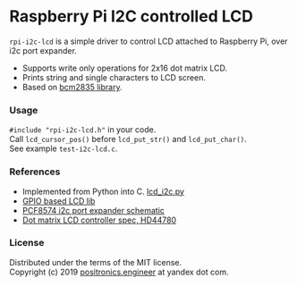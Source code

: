 # Raspberry Pi I2C controlled LCD
`rpi-i2c-lcd` is a simple driver to control LCD attached to Raspberry Pi, over i2c port expander.  
- Supports write only operations for 2x16 dot matrix LCD.  
- Prints string and single characters to LCD screen. 
- Based on [bcm2835 library](http://www.airspayce.com/mikem/bcm2835/).  

### Usage
`#include "rpi-i2c-lcd.h"` in your code.  
Call `lcd_cursor_pos()` before `lcd_put_str()` and `lcd_put_char()`.  
See example `test-i2c-lcd.c`.  

### References
- Implemented from Python into C. [lcd_i2c.py](https://bitbucket.org/MattHawkinsUK/rpispy-misc/raw/master/python/lcd_i2c.py)  
- [GPIO based LCD lib](https://github.com/vinniefranco/rpi-hd44780)  
- [PCF8574 i2c port expander schematic](http://www.playembedded.org/blog/wp-content/uploads/2016/12/PCF8574-I2C-LCD-Schematic.jpg)  
- [Dot matrix LCD controller spec, HD44780](http://fab.cba.mit.edu/classes/863.06/11.13/44780.pdf)

### License
Distributed under the terms of the MIT license.  
Copyright (c) 2019 [positronics.engineer](https://github.com/positronicsengineer/) at yandex dot com.  